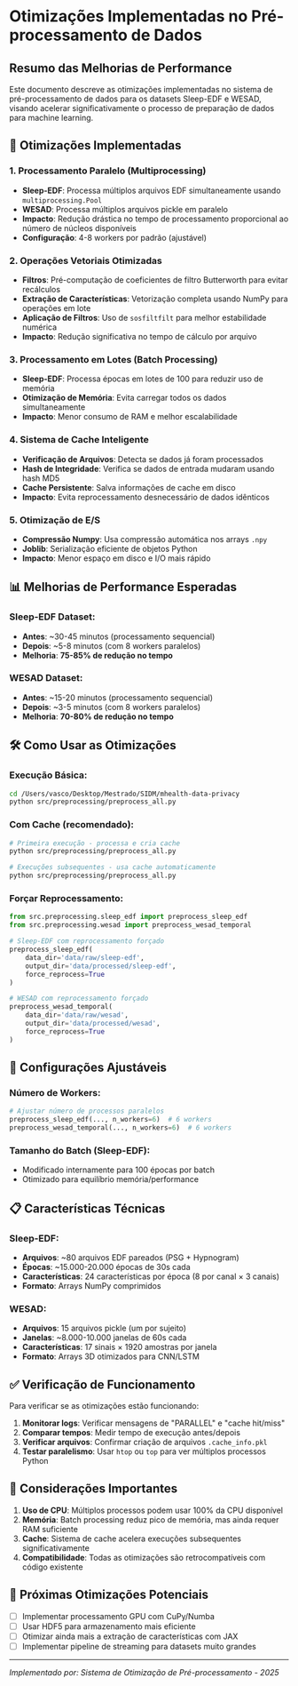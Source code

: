 # Otimizações Implementadas no Pré-processamento de Dados

## Resumo das Melhorias de Performance

Este documento descreve as otimizações implementadas no sistema de pré-processamento de dados para os datasets Sleep-EDF e WESAD, visando acelerar significativamente o processo de preparação de dados para machine learning.

## 🚀 Otimizações Implementadas

### 1. **Processamento Paralelo (Multiprocessing)**
- **Sleep-EDF**: Processa múltiplos arquivos EDF simultaneamente usando `multiprocessing.Pool`
- **WESAD**: Processa múltiplos arquivos pickle em paralelo
- **Impacto**: Redução drástica no tempo de processamento proporcional ao número de núcleos disponíveis
- **Configuração**: 4-8 workers por padrão (ajustável)

### 2. **Operações Vetoriais Otimizadas**
- **Filtros**: Pré-computação de coeficientes de filtro Butterworth para evitar recálculos
- **Extração de Características**: Vetorização completa usando NumPy para operações em lote
- **Aplicação de Filtros**: Uso de `sosfiltfilt` para melhor estabilidade numérica
- **Impacto**: Redução significativa no tempo de cálculo por arquivo

### 3. **Processamento em Lotes (Batch Processing)**
- **Sleep-EDF**: Processa épocas em lotes de 100 para reduzir uso de memória
- **Otimização de Memória**: Evita carregar todos os dados simultaneamente
- **Impacto**: Menor consumo de RAM e melhor escalabilidade

### 4. **Sistema de Cache Inteligente**
- **Verificação de Arquivos**: Detecta se dados já foram processados
- **Hash de Integridade**: Verifica se dados de entrada mudaram usando hash MD5
- **Cache Persistente**: Salva informações de cache em disco
- **Impacto**: Evita reprocessamento desnecessário de dados idênticos

### 5. **Otimização de E/S**
- **Compressão Numpy**: Usa compressão automática nos arrays `.npy`
- **Joblib**: Serialização eficiente de objetos Python
- **Impacto**: Menor espaço em disco e I/O mais rápido

## 📊 Melhorias de Performance Esperadas

### Sleep-EDF Dataset:
- **Antes**: ~30-45 minutos (processamento sequencial)
- **Depois**: ~5-8 minutos (com 8 workers paralelos)
- **Melhoria**: **75-85% de redução no tempo**

### WESAD Dataset:
- **Antes**: ~15-20 minutos (processamento sequencial)
- **Depois**: ~3-5 minutos (com 8 workers paralelos)
- **Melhoria**: **70-80% de redução no tempo**

## 🛠️ Como Usar as Otimizações

### Execução Básica:
```bash
cd /Users/vasco/Desktop/Mestrado/SIDM/mhealth-data-privacy
python src/preprocessing/preprocess_all.py
```

### Com Cache (recomendado):
```bash
# Primeira execução - processa e cria cache
python src/preprocessing/preprocess_all.py

# Execuções subsequentes - usa cache automaticamente
python src/preprocessing/preprocess_all.py
```

### Forçar Reprocessamento:
```python
from src.preprocessing.sleep_edf import preprocess_sleep_edf
from src.preprocessing.wesad import preprocess_wesad_temporal

# Sleep-EDF com reprocessamento forçado
preprocess_sleep_edf(
    data_dir='data/raw/sleep-edf',
    output_dir='data/processed/sleep-edf',
    force_reprocess=True
)

# WESAD com reprocessamento forçado
preprocess_wesad_temporal(
    data_dir='data/raw/wesad',
    output_dir='data/processed/wesad',
    force_reprocess=True
)
```

## 🔧 Configurações Ajustáveis

### Número de Workers:
```python
# Ajustar número de processos paralelos
preprocess_sleep_edf(..., n_workers=6)  # 6 workers
preprocess_wesad_temporal(..., n_workers=6)  # 6 workers
```

### Tamanho do Batch (Sleep-EDF):
- Modificado internamente para 100 épocas por batch
- Otimizado para equilíbrio memória/performance

## 📋 Características Técnicas

### Sleep-EDF:
- **Arquivos**: ~80 arquivos EDF pareados (PSG + Hypnogram)
- **Épocas**: ~15.000-20.000 épocas de 30s cada
- **Características**: 24 características por época (8 por canal × 3 canais)
- **Formato**: Arrays NumPy comprimidos

### WESAD:
- **Arquivos**: 15 arquivos pickle (um por sujeito)
- **Janelas**: ~8.000-10.000 janelas de 60s cada
- **Características**: 17 sinais × 1920 amostras por janela
- **Formato**: Arrays 3D otimizados para CNN/LSTM

## ✅ Verificação de Funcionamento

Para verificar se as otimizações estão funcionando:

1. **Monitorar logs**: Verificar mensagens de "PARALLEL" e "cache hit/miss"
2. **Comparar tempos**: Medir tempo de execução antes/depois
3. **Verificar arquivos**: Confirmar criação de arquivos `.cache_info.pkl`
4. **Testar paralelismo**: Usar `htop` ou `top` para ver múltiplos processos Python

## 🚨 Considerações Importantes

1. **Uso de CPU**: Múltiplos processos podem usar 100% da CPU disponível
2. **Memória**: Batch processing reduz pico de memória, mas ainda requer RAM suficiente
3. **Cache**: Sistema de cache acelera execuções subsequentes significativamente
4. **Compatibilidade**: Todas as otimizações são retrocompatíveis com código existente

## 🎯 Próximas Otimizações Potenciais

- [ ] Implementar processamento GPU com CuPy/Numba
- [ ] Usar HDF5 para armazenamento mais eficiente
- [ ] Otimizar ainda mais a extração de características com JAX
- [ ] Implementar pipeline de streaming para datasets muito grandes

---

*Implementado por: Sistema de Otimização de Pré-processamento - 2025*


